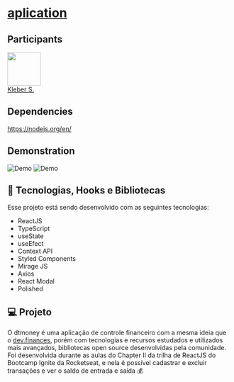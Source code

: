 # [aplication](http://localhost:8080)

## Participants

[<img src="https://avatars0.githubusercontent.com/u/15957216?s=460&v=4" width="75px;"/>](https://github.com/DevKleber) <br />
[Kleber S.](https://github.com/DevKleber)

## Dependencies

https://nodejs.org/en/


## Demonstration

![Demo](https://i.imgur.com/ITHn9qv.png)
![Demo](https://i.imgur.com/JgXJz0G.png)



## 🚀 Tecnologias, Hooks e Bibliotecas

Esse projeto está sendo desenvolvido com as seguintes tecnologias:

- ReactJS
- TypeScript
- useState
- useEfect
- Context API
- Styled Components
- Mirage JS
- Axios
- React Modal
- Polished

## 💻 Projeto

O dtmoney é uma aplicação de controle financeiro com a mesma ideia que o [dev.finances](https://github.com/FelipeBrenner/maratona-discover-01-devfinances), porém com tecnologias e recursos estudados e utilizados mais avançados, bibliotecas open source desenvolvidas pela comunidade. Foi desenvolvida durante as aulas do Chapter II da trilha de ReactJS do Bootcamp Ignite da Rocketseat, e nela é possível cadastrar e excluir transações e ver o saldo de entrada e saída 💰